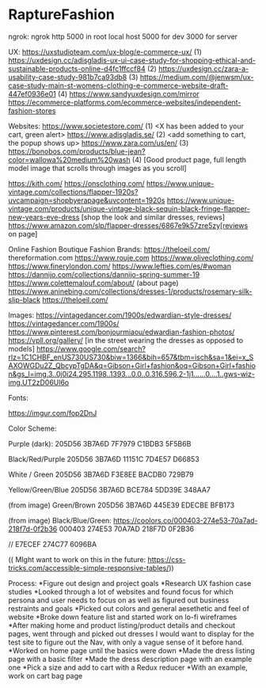 # RaptureFashion

ngrok: ngrok http 5000 in root
local host 5000 for dev
3000 for server

UX:
https://uxstudioteam.com/ux-blog/e-commerce-ux/ (1)
https://uxdesign.cc/adisgladis-ux-ui-case-study-for-shopping-ethical-and-sustainable-products-online-d4fc1ffccf84 (2)
https://uxdesign.cc/zara-a-usability-case-study-981b7ca93db8 (3)
https://medium.com/@jenwsm/ux-case-study-main-st-womens-clothing-e-commerce-website-draft-447ef0936e01 (4)
https://www.sandyuxdesign.com/mirror 
https://ecommerce-platforms.com/ecommerce-websites/independent-fashion-stores

Websites:
https://www.societestore.com/ (1) <X has been added to your cart, green alert>
https://www.adisgladis.se/ (2) <add something to cart, the popup shows up>
https://www.zara.com/us/en/ (3)
https://bonobos.com/products/blue-jean?color=wallowa%20medium%20wash (4) [Good product page, full length model image that scrolls through images as you scroll]

https://kith.com/
https://onsclothing.com/
https://www.unique-vintage.com/collections/flapper-1920s?uvcampaign=shopbyerapage&uvcontent=1920s
    https://www.unique-vintage.com/products/unique-vintage-black-sequin-black-fringe-flapper-new-years-eve-dress [shop the look and similar dresses, reviews]
https://www.amazon.com/slp/flapper-dresses/6867e9k57zre5zy[reviews on page]

Online Fashion Boutique Fashion Brands:
https://theloeil.com/
thereformation.com
https://www.rouje.com
https://www.oliveclothing.com/
https://www.finerylondon.com/
https://www.lefties.com/es/#woman
https://dannijo.com/collections/dannijo-spring-summer-19
https://www.colettemalouf.com/about/ (about page)
https://www.aninebing.com/collections/dresses-1/products/rosemary-silk-slip-black
https://theloeil.com/

Images:
https://vintagedancer.com/1900s/edwardian-style-dresses/
https://vintagedancer.com/1900s/
https://www.pinterest.com/bonjourmiaou/edwardian-fashion-photos/
https://vpll.org/gallery/ [in the street wearing the dresses as opposed to models]
https://www.google.com/search?rlz=1C1CHBF_enUS730US730&biw=1366&bih=657&tbm=isch&sa=1&ei=x_SAXOWGDu2Z_QbcypTgDA&q=Gibson+Girl+fashion&oq=Gibson+Girl+fashion&gs_l=img.3..0j0i24.295.1198..1393...0.0..0.316.596.2-1j1......0....1..gws-wiz-img.UT2zD06Ul6o

Fonts: 

https://imgur.com/fop2DnJ

Color Scheme: 

Purple (dark):
205D56
3B7A6D
7F7979
C1BDB3
5F5B6B

Black/Red/Purple
205D56
3B7A6D
11151C
7D4E57
D66853

White / Green
205D56
3B7A6D
F3E8EE
BACDB0
729B79

Yellow/Green/Blue
205D56
3B7A6D
BCE784
5DD39E
348AA7

(from image) Green/Brown
205D56
3B7A6D
445E39
EDECBE
BFB173

(from image) Black/Blue/Green: https://coolors.co/000403-274e53-70a7ad-218f7d-0f2b36
000403
274E53
70A7AD
218F7D
0F2B36

//
E7ECEF 
274C77
6096BA


(( MIght want to work on this in the future: https://css-tricks.com/accessible-simple-responsive-tables/))


Process:
*Figure out design and project goals
*Research UX fashion case studies
*Looked through a lot of websites and found focus for which persona and user needs to focus on as well as figured out business restraints and goals
*Picked out colors and general aesethetic and feel of website
*Broke down feature list and started work on lo-fi wireframes
*After making home and product listing/product details and checkout pages, went through and picked out dresses I would want to display for the test site to figure out the Nav, with only a vague sense of it before hand. 
*Worked on home page until the basics were down 
*Made the dress listing page with a basic filter
*Made the dress description page with an example one
*Pick a size and add to cart with a Redux reducer
*With an example, work on cart bag page
